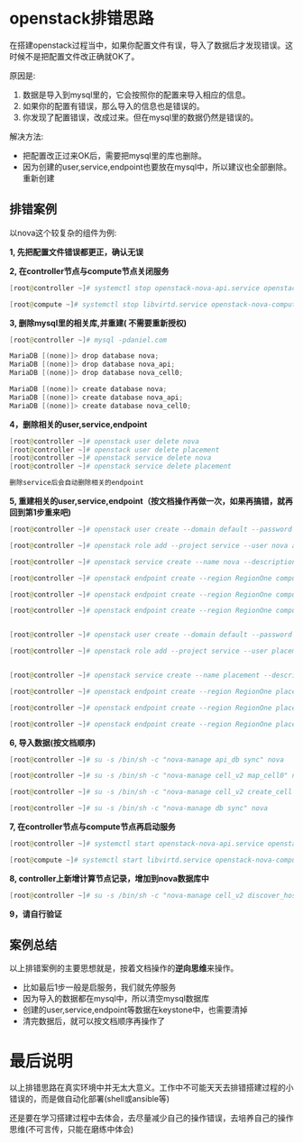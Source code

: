 # openstack排错思路

在搭建openstack过程当中，如果你配置文件有误，导入了数据后才发现错误。这时候不是把配置文件改正确就OK了。

原因是: 

1. 数据是导入到mysql里的，它会按照你的配置来导入相应的信息。
2. 如果你的配置有错误，那么导入的信息也是错误的。
3. 你发现了配置错误，改成过来。但在mysql里的数据仍然是错误的。

解决方法:

* 把配置改正过来OK后，需要把mysql里的库也删除。
* 因为创建的user,service,endpoint也要放在mysql中，所以建议也全部删除。重新创建



## 排错案例

以nova这个较复杂的组件为例:

**1, 先把配置文件错误都更正，确认无误**

**2, 在controller节点与compute节点关闭服务**

~~~powershell
[root@controller ~]# systemctl stop openstack-nova-api.service openstack-nova-consoleauth.service openstack-nova-scheduler.service openstack-nova-conductor.service openstack-nova-novncproxy.service
~~~

~~~powershell
[root@compute ~]# systemctl stop libvirtd.service openstack-nova-compute.service
~~~

**3, 删除mysql里的相关库,并重建( 不需要重新授权)**

~~~powershell
[root@controller ~]# mysql -pdaniel.com

MariaDB [(none)]> drop database nova;
MariaDB [(none)]> drop database nova_api;
MariaDB [(none)]> drop database nova_cell0;

MariaDB [(none)]> create database nova;
MariaDB [(none)]> create database nova_api;
MariaDB [(none)]> create database nova_cell0;
~~~

**4，删除相关的user,service,endpoint**

~~~powershell
[root@controller ~]# openstack user delete nova
[root@controller ~]# openstack user delete placement
[root@controller ~]# openstack service delete nova
[root@controller ~]# openstack service delete placement

删除service后会自动删除相关的endpoint
~~~

**5, 重建相关的user,service,endpoint（按文档操作再做一次，如果再搞错，就再回到第1步重来吧)**

~~~powershell
[root@controller ~]# openstack user create --domain default --password daniel.com nova

[root@controller ~]# openstack role add --project service --user nova admin

[root@controller ~]# openstack service create --name nova --description "OpenStack Compute" compute

[root@controller ~]# openstack endpoint create --region RegionOne compute public http://controller:8774/v2.1

[root@controller ~]# openstack endpoint create --region RegionOne compute internal http://controller:8774/v2.1

[root@controller ~]# openstack endpoint create --region RegionOne compute admin http://controller:8774/v2.1


[root@controller ~]# openstack user create --domain default --password daniel.com placement

[root@controller ~]# openstack role add --project service --user placement admin


[root@controller ~]# openstack service create --name placement --description "Placement API" placement

[root@controller ~]# openstack endpoint create --region RegionOne placement public http://controller:8778

[root@controller ~]# openstack endpoint create --region RegionOne placement internal http://controller:8778

[root@controller ~]# openstack endpoint create --region RegionOne placement admin http://controller:8778
~~~

**6, 导入数据(按文档顺序)**

~~~powershell
[root@controller ~]# su -s /bin/sh -c "nova-manage api_db sync" nova

[root@controller ~]# su -s /bin/sh -c "nova-manage cell_v2 map_cell0" nova

[root@controller ~]# su -s /bin/sh -c "nova-manage cell_v2 create_cell --name=cell1 --verbose" nova

[root@controller ~]# su -s /bin/sh -c "nova-manage db sync" nova
~~~

**7, 在controller节点与compute节点再启动服务**

~~~powershell
[root@controller ~]# systemctl start openstack-nova-api.service openstack-nova-consoleauth.service openstack-nova-scheduler.service openstack-nova-conductor.service openstack-nova-novncproxy.service
~~~

~~~powershell
[root@compute ~]# systemctl start libvirtd.service openstack-nova-compute.service
~~~

**8, controller上新增计算节点记录，增加到nova数据库中**

~~~powershell
[root@controller ~]# su -s /bin/sh -c "nova-manage cell_v2 discover_hosts --verbose" nova
~~~

**9，请自行验证**



## 案例总结

以上排错案例的主要思想就是，按着文档操作的**逆向思维**来操作。

* 比如最后1步一般是启服务，我们就先停服务
* 因为导入的数据都在mysql中，所以清空mysql数据库
* 创建的user,service,endpoint等数据在keystone中，也需要清掉
* 清完数据后，就可以按文档顺序再操作了



# 最后说明

以上排错思路在真实环境中并无太大意义。工作中不可能天天去排错搭建过程的小错误的，而是做自动化部署(shell或ansible等)

还是要在学习搭建过程中去体会，去尽量减少自己的操作错误，去培养自己的操作思维(不可言传，只能在磨练中体会)



